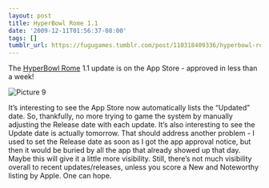 ```yaml
---
layout: post
title: HyperBowl Rome 1.1
date: '2009-12-11T01:56:37-08:00'
tags: []
tumblr_url: https://fugugames.tumblr.com/post/110318409336/hyperbowl-rome-11
---
```

The [HyperBowl Rome](http://itunes.com/app/hyperbowlrome) 1.1 update is on the App Store - approved in less than a week!

![Picture 9](http://itshardtofondlepenguins.com/wp-content/uploads/2009/12/Picture-9.png "Picture 9")

It’s interesting to see the App Store now automatically lists the “Updated” date. So, thankfully, no more trying to game the system by manually adjusting the Release date with each update. It’s also interesting to see the Update date is actually tomorrow. That should address another problem - I used to set the Release date as soon as I got the app approval notice, but then it would be buried by all the app that already showed up that day. Maybe this will give it a little more visibility. Still, there’s not much visibility overall to recent updates/releases, unless you score a New and Noteworthy listing by Apple. One can hope.

